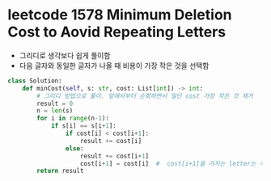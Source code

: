 # leetcode 1578 Minimum Deletion Cost to Aovid Repeating Letters

- 그리디로 생각보다 쉽게 풀이함
- 다음 글자와 동일한 글자가 나올 때 비용이 가장 작은 것을 선택함



```python
class Solution:
    def minCost(self, s: str, cost: List[int]) -> int:
        # 그리디 방법으로 풀이. 앞에서부터 순회하면서 일단 cost 가장 작은 것 제거
        result = 0
        n = len(s)
        for i in range(n-1):
            if s[i] == s[i+1]:
                if cost[i] < cost[i+1]:
                    result += cost[i]
                else:
                    result += cost[i+1]
                    cost[i+1] = cost[i]  #  cost[i+1]을 가지는 letter는 삭제된 것이니 이런 식으로 보정해줌
        return result
```

